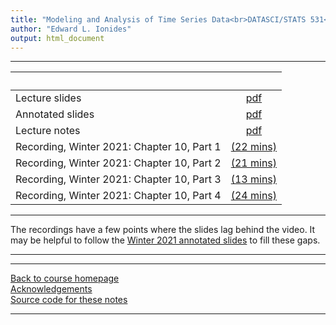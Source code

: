 ```yaml
---
title: "Modeling and Analysis of Time Series Data<br>DATASCI/STATS 531<br>Chapter 10: Introduction to partially observed Markov process models"
author: "Edward L. Ionides"
output: html_document
---
```


----------------------

| &nbsp;          | &nbsp;            |
|:----------------|:-----------------:|
| Lecture slides  | [pdf](slides.pdf) |
| Annotated slides | [pdf](slides-annotated.pdf) |
| Lecture notes   | [pdf](notes.pdf) |
| Recording, Winter 2021: Chapter 10, Part 1  | [(22 mins)](https://youtu.be/gEx8qpqmTFE) |
| Recording, Winter 2021: Chapter 10, Part 2  | [(21 mins)](https://youtu.be/nBxvbU7GkEc) |
| Recording, Winter 2021: Chapter 10, Part 3  | [(13 mins)](https://youtu.be/ArdtfLLL-a4) |
| Recording, Winter 2021: Chapter 10, Part 4  | [(24 mins)](https://youtu.be/EGQvBMxmNjM) |
----------------------

The recordings have a few points where the slides lag behind the video. It may be helpful to follow the [Winter 2021 annotated slides](slides-annotated-w21.pdf) to fill these gaps.

-------------------

<!--
| Annotated slides | [pdf](slides-annotated.pdf) |
-->


----------------------

[Back to course homepage](../index.html)  
[Acknowledgements](../acknowledge.html)  
[Source code for these notes](http://github.com/ionides/531w24/tree/master/10/)


----------------------
